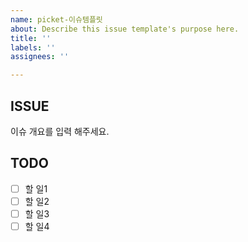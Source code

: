```yaml
---
name: picket-이슈템플릿
about: Describe this issue template's purpose here.
title: ''
labels: ''
assignees: ''

---
```


## ISSUE

이슈 개요를 입력 해주세요.

## TODO

- [ ] 할 일1
- [ ] 할 일2
- [ ] 할 일3
- [ ] 할 일4
